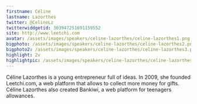 ```yaml
---
firstname: Céline 
lastname: Lazorthes
twitter: @CelineLz
twitterwiddgetid: 303947251691159552
site: http://www.leetchi.com
avatar: /assets/images/speakers/celine-lazorthes/celine-lazorthes1.png
bigphoto: /assets/images/speakers/celine-lazorthes/celine-lazorthes2.png
bigphoto2: /assets/images/speakers/celine-lazorthes/celine-lazorthes3.png
highlight: 2v
highlightpic: /assets/images/speakers/celine-lazorthes/celine-lazorthes2.png
---
```


Céline Lazorthes is a young entrepreneur full of ideas. In 2009, she founded Leetchi.com, a web platform that allows to collect more money for gifts. Céline Lazorthes also created Bankiwi, a web platform for teenagers allowances.


